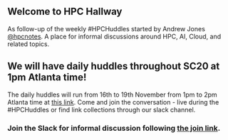 ## Welcome to HPC Hallway

As follow-up of the weekly #HPCHuddles started by Andrew Jones [@hpcnotes](https://twitter.com/hpcnotes).
A place for informal discussions around HPC, AI, Cloud, and related topics.

## We will have daily huddles throughout SC20 at 1pm Atlanta time!

The daily huddles will run from 16th to 19th November from 1pm to 2pm Atlanta time at [this link](https://aka.ms/hpc_hallway).
Come and join the conversation - live during the #HPCHuddles or find link collections through our slack channel.

### Join the Slack for informal discussion following [the join link](http://tiny.cc/join-hpc-huddle-slack).
